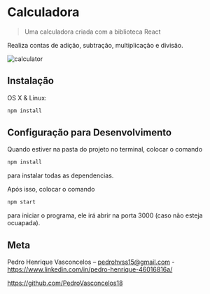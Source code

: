 # Calculadora
> Uma calculadora criada com a biblioteca React

Realiza contas de adição, subtração, multiplicação e divisão.

![calculator](https://user-images.githubusercontent.com/48729314/73921794-cb409600-48a6-11ea-9169-65a184103dd2.png)

## Instalação

OS X & Linux:

```sh
npm install
```
## Configuração para Desenvolvimento

Quando estiver na pasta do projeto no terminal, colocar o comando 

```sh
npm install 
```

para instalar todas as dependencias.

Após isso, colocar o comando 

```sh
npm start 
```
para iniciar o programa, ele irá abrir na porta 3000 (caso não esteja ocuapada).

## Meta

Pedro Henrique Vasconcelos – pedrohvss15@gmail.com - https://www.linkedin.com/in/pedro-henrique-46016816a/

https://github.com/PedroVasconcelos18
